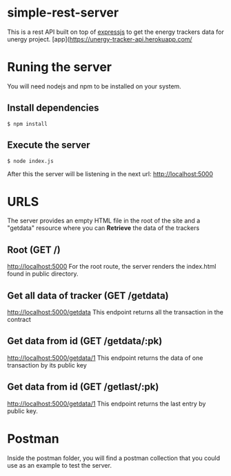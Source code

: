 #  simple-rest-server
This is a rest API built on top of [expressjs](https://expressjs.com/) to get the energy trackers data for unergy project. 
[app](https://unergy-tracker-api.herokuapp.com/
# Runing the server
You will need nodejs and npm to be installed on your system.

## Install dependencies

    $ npm install

## Execute the server

    $ node index.js
   After this the server will be listening in the next url: 
   [http://localhost:5000](http://localhost:5000)

# URLS
The server provides an empty HTML file in the root of the site and a "getdata" resource where you can  **Retrieve** the data of the trackers

## Root (GET /)
[http://localhost:5000](http://localhost:5000)
For the root route, the server renders the index.html found in public directory.

## Get all data of tracker (GET /getdata)
[http://localhost:5000/getdata](http://localhost:5000/parking)
This endpoint returns all the transaction in the contract

## Get data from id (GET /getdata/:pk)
[http://localhost:5000/getdata/1](http://localhost:5000/parking/1)
This endpoint returns the data of one transaction by its public key

## Get data from id (GET /getlast/:pk)
[http://localhost:5000/getdata/1](http://localhost:5000/parking/1)
This endpoint returns the last entry by public key.

# Postman
Inside the postman folder, you will find a postman collection that you could use as an example to test the server.



